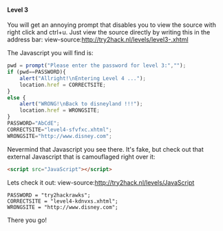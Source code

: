 #### Level 3

You will get an annoying prompt that disables you to view the source with right click and ctrl+u.
Just view the source directly by writing this in the address bar: view-source:http://try2hack.nl/levels/level3-.xhtml 

The Javascript you will find is:
```javascript
pwd = prompt("Please enter the password for level 3:","");
if (pwd==PASSWORD){
    alert("Allright!\nEntering Level 4 ...");
    location.href = CORRECTSITE;
}
else {
    alert("WRONG!\nBack to disneyland !!!");
    location.href = WRONGSITE;
}
PASSWORD="AbCdE";
CORRECTSITE="level4-sfvfxc.xhtml";
WRONGSITE="http://www.disney.com";
```

Nevermind that Javascript you see there. It's fake, but check out that external Javascript that is camouflaged right over it: 

```html
<script src="JavaScript"></script>
```

Lets check it out: view-source:http://try2hack.nl/levels/JavaScript
```
PASSWORD = "try2hackrawks";
CORRECTSITE = "level4-kdnvxs.xhtml";
WRONGSITE = "http://www.disney.com";
```

There you go!
